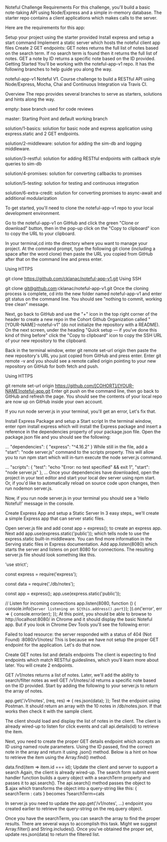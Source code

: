 Noteful Challenge
Requirements
For this challenge, you'll build a basic note-taking API using Node/Express and a simple in-memory database. The starter repo contains a client applications which makes calls to the server.

Here are the requirements for this app:

Setup your project using the starter provided
Install express and setup a start command
Implement a static server which hosts the noteful client app files
Create 2 GET endpoints:
GET notes returns the full list of notes based on the search term. If no search term is found then it returns the full list of notes.
GET a note by ID returns a specific note based on the ID provided.
Getting Started
You'll be working with the noteful-app-v1 repo. It has the following branches to help guide you along the way.

noteful-app-v1
Noteful V1. Course challenge to build a RESTful API using Node/Express, Mocha, Chai and Continuous Integration via Travis CI.

Overview
The repo provides several branches to serve as starters, solutions and hints along the way.

empty: base branch used for code reviews

master: Starting Point and default working branch

solution/1-basics: solution for basic node and express application using express.static and 2 GET endpoints.

solution/2-middleware: solution for adding the sim-db and logging middleware.

solution/3-restful: solution for adding RESTful endpoints with callback style queries to sim-db

solution/4-promises: solution for converting callbacks to promises

solution/5-testing: solution for testing and continuous integration

solution/6-extra-credit: solution for converting promises to async-await and additional modularization

To get started, you'll need to clone the noteful-app-v1 repo to your local development environment.

Go to the noteful-app-v1 on GitHub and click the green "Clone or download" button, then in the pop-up click on the "Copy to clipboard" icon to copy the URL to your clipboard.

In your terminal,cd into the directory where you want to manage your project. At the command prompt, type the following git clone (including a space after the word clone) then paste the URL you copied from GitHub after that on the command line and press enter.

Using HTTPS

git clone https://github.com/cklanac/noteful-app-v1.git
Using SSH

git clone git@github.com:cklanac/noteful-app-v1.git
Once the cloning process is complete, cd into the new folder named noteful-app-v1 and enter git status on the command line. You should see "nothing to commit, working tree clean" message.

Next, go back to GitHub and use the "+" icon in the top right corner of the header to create a new repo in the Cohort Github Organization called "[YOUR-NAME]-noteful-v1" (do not initialize the repository with a README). On the next screen, under the heading "Quick setup — if you’ve done this kind of thing before" click the "Copy to clipboard" icon to copy the SSH URL of your new repository to the clipboard.

Back in the terminal window, enter git remote set-url origin then paste the new repository's URL you just copied from GitHub and press enter. Enter git remote -v and you should see a remote called origin pointing to your new repository on GitHub for both fetch and push.

Using HTTPS

git remote set-url origin https://github.com/[COHORT]/[YOUR-NAME]noteful-app.git
Enter git push on the command line, then go back to GitHub and refresh the page. You should see the contents of your local repo are now up on GitHub inside your own account.

If you run node server.js in your terminal, you'll get an error, Let's fix that.

Install Express Package and setup a Start script
In the terminal window, enter npm install express which will install the Express package and insert a reference in the dependencies property of your package.json file. Open the package.json file and you should see the following:

  ...
  "dependencies": {
    "express": "^4.16.2"
  }
While still in the file, add a "start": "node server.js" command to the scripts property. This will allow you to run npm start which will in-turn execute the node server.js command.

  ...
  "scripts": {
    "test": "echo \"Error: no test specified\" && exit 1",
    "start": "node server.js"
  },
  ...
Once your dependencies have downloaded, open the project in your text editor and start your local dev server using npm start. Or, if you'd like to automatically reload on source code upon changes, then run nodemon server.js.

Now, if you run node server.js in your terminal you should see a 'Hello Noteful!' message in the console.

Create Express App and setup a Static Server
In 3 easy steps,, we'll create a simple Express app that can server static files.

Open server.js file and add const app = express(); to create an express app.
Next add app.use(express.static('public')); which tells node to use the express.static built-in middleware. You can find more information in the Serving static files in Express documentation.
Add app.listen(8080) which starts the server and listens on port 8080 for connections.
The resulting server.js file should look something like this.

'use strict';

const express = require('express');

const data = require('./db/notes');

const app = express();
app.use(express.static('public'));

// Listen for incoming connections
app.listen(8080, function () {
  console.info(`Server listening on ${this.address().port}`);
}).on('error', err => {
  console.error(err);
});
At this point, you should be able to browse to http://localhost:8080/ in Chrome and it should display the basic Noteful app. But if you look in Chrome Dev Tools you'll see the following error:

Failed to load resource: the server responded with a status of 404 (Not Found) :8080/v1/notes/
This is because we have not setup the proper GET endpoint for the application. Let's do that now.

Create GET notes list and details endpoints
The client is expecting to find endpoints which match RESTful guideslines, which you'll learn more about later. You will create 2 endpoints.

GET /v1/notes returns a list of notes. Later, we'll add the ability to search/filter notes as well
GET /v1/notes/:id returns a specific note based on the ID provided.
Start by adding the following to your server.js to return the array of notes.

app.get('/v1/notes', (req, res) => {
  res.json(data);
});
Test the endpoint using Postman. It should return an array with the 10 notes in /db/notes.json. If that works then check it with the sample client.

The client should load and display the list of notes in the client. The client is already wired-up to listen for click events and call api.details(id) to retrieve the item.

Next, you need to create the proper GET details endpoint which accepts an ID using named route parameters. Using the ID passed, find the correct note in the array and return it using .json() method. Below is a hint on how to retrieve the item using the Array.find() method.

data.find(item => item.id === id);
Update the client and server to support a search
Again, the client is already wired-up. The search form submit event handler function builds a query object with a searchTerm property and passes it to api.search(). The api.search() method passes the object to $.ajax which transforms the object into a query-string like this: { searchTerm : cats } becomes ?searchTerm=cats

In server.js you need to update the app.get('/v1/notes', ...) endpoint you created earlier to retrieve the query-string on the req.query object.

Once you have the searchTerm, you can search the array to find the proper results. There are several ways to accomplish this task. Might we suggest Array.filter() and String.includes(). Once you've obtained the proper set, update res.json(data) to return the filtered list.